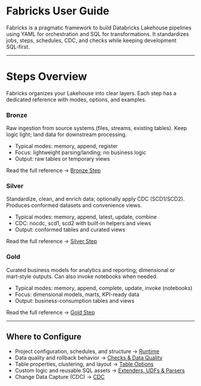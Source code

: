 # Fabricks User Guide

Fabricks is a pragmatic framework to build Databricks Lakehouse pipelines using YAML for orchestration and SQL for transformations. 
It standardizes jobs, steps, schedules, CDC, and checks while keeping development SQL‑first.

---

# Steps Overview

Fabricks organizes your Lakehouse into clear layers. Each step has a dedicated reference with modes, options, and examples.

### Bronze
Raw ingestion from source systems (files, streams, existing tables). Keep logic light; land data for downstream processing.

- Typical modes: memory, append, register
- Focus: lightweight parsing/landing; no business logic
- Output: raw tables or temporary views


Read the full reference → [Bronze Step](steps/bronze.md)

### Silver
Standardize, clean, and enrich data; optionally apply CDC (SCD1/SCD2). Produces conformed datasets and convenience views.

- Typical modes: memory, append, latest, update, combine
- CDC: nocdc, scd1, scd2 with built-in helpers and views
- Output: conformed tables and curated views

Read the full reference → [Silver Step](steps/silver.md)

### Gold
Curated business models for analytics and reporting; dimensional or mart‑style outputs. Can also invoke notebooks when needed.

- Typical modes: memory, append, complete, update, invoke (notebooks)
- Focus: dimensional models, marts, KPI-ready data
- Output: business-consumption tables and views

Read the full reference → [Gold Step](steps/gold.md)

---

## Where to Configure

- Project configuration, schedules, and structure → [Runtime](helpers/runtime.md)
- Data quality and rollback behavior → [Checks & Data Quality](reference/checks-data-quality.md)
- Table properties, clustering, and layout → [Table Options](reference/table-options.md)
- Custom logic and reusable SQL assets → [Extenders, UDFs & Parsers](reference/extenders-udfs-parsers.md)
- Change Data Capture (CDC) → [CDC](reference/cdc.md)

